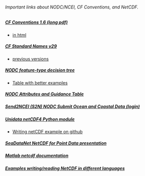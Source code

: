 ###### Important links about NODC/NCEI, CF Conventions, and NetCDF.

##### [CF Conventions 1.6 (long pdf)](http://cfconventions.org/Data/cf-conventions/cf-conventions-1.6/build/cf-conventions.pdf)
  * [in html](http://cfconventions.org/Data/cf-conventions/cf-conventions-1.6/build/cf-conventions.html)

##### [CF Standard Names v29](http://cfconventions.org/Data/cf-standard-names/29/build/cf-standard-name-table.html)
  * [previous versions](http://cfconventions.org/standard-names.html)

##### [NODC feature-type decision tree](http://www.nodc.noaa.gov/data/formats/netcdf/v1.1/decision_tree_high_res.pdf)
  * [Table with better examples](http://www.nodc.noaa.gov/data/formats/netcdf/v1.1/#templatesexamples)

##### [NODC Attributes and Guidance Table](https://www.nodc.noaa.gov/data/formats/netcdf/v1.1/#guidancetable)
##### [Send2NCEI (S2N) NODC Submit Ocean and Coastal Data (login)](https://www.nodc.noaa.gov/s2n/)
##### [Unidata netCDF4 Python module](http://unidata.github.io/netcdf4-python/#section1)
  * [Writing netCDF example on github](https://github.com/Unidata/netcdf4-python/blob/master/examples/writing_netCDF.ipynb)

##### [SeaDataNet NetCDF for Point Data presentation](http://www.seadatanet.org/content/download/22352/154095/file/SDN2_WP3_training2_Session11_BODC_NetCDF.pdf)

##### [Matlab netcdf documentation](http://www.mathworks.com/help/matlab/ref/netcdf.html)

##### [Examples writing/reading NetCDF in different languages](http://www.unidata.ucar.edu/software/netcdf/examples/programs/)
